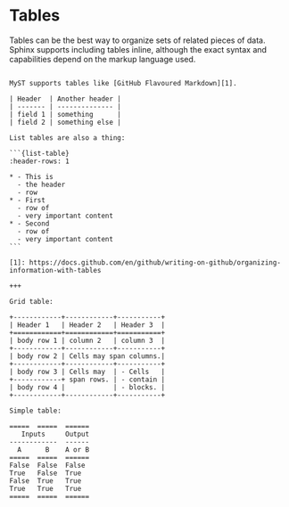 # Tables

Tables can be the best way to organize sets of related pieces of data. Sphinx supports including tables inline, although the exact syntax and capabilities depend on the markup language used.

````{bulma-demo}

MyST supports tables like [GitHub Flavoured Markdown][1].

| Header  | Another header |
| ------- | -------------- |
| field 1 | something      |
| field 2 | something else |

List tables are also a thing:

```{list-table}
:header-rows: 1

* - This is
  - the header
  - row
* - First
  - row of
  - very important content
* - Second
  - row of
  - very important content
```

[1]: https://docs.github.com/en/github/writing-on-github/organizing-information-with-tables

+++

Grid table:

+------------+------------+-----------+
| Header 1   | Header 2   | Header 3  |
+============+============+===========+
| body row 1 | column 2   | column 3  |
+------------+------------+-----------+
| body row 2 | Cells may span columns.|
+------------+------------+-----------+
| body row 3 | Cells may  | - Cells   |
+------------+ span rows. | - contain |
| body row 4 |            | - blocks. |
+------------+------------+-----------+

Simple table:

=====  =====  ======
   Inputs     Output
------------  ------
  A      B    A or B
=====  =====  ======
False  False  False
True   False  True
False  True   True
True   True   True
=====  =====  ======

````
